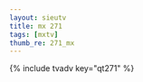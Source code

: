 ```yaml
--- 
layout: sieutv
title: mx 271
tags: [mxtv]
thumb_re: 271_mx
---
```

{% include tvadv key="qt271" %} 
